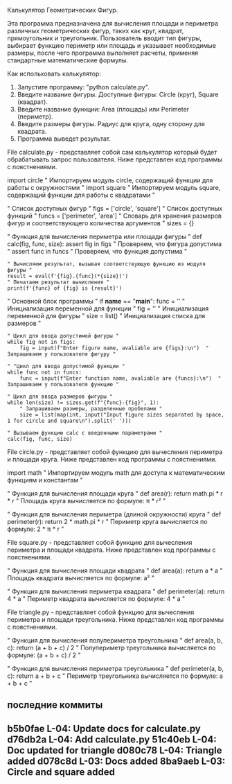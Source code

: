 Калькулятор Геометрических Фигур.

Эта программа предназначена для вычисления площади и периметра различных геометрических фигур, таких как круг, квадрат, прямоугольник и треугольник. Пользователь вводит тип фигуры, выбирает функцию периметр или площадь и указывает необходимые размеры, после чего программа выполняет расчеты, применяя стандартные математические формулы.

Как испольховать калькулятор:

1. Запустите программу: "python calculate.py".
2. Введите название фигуры. Доступные фигуры: Circle (круг), Square (квадрат).
3. Введите название функции: Area (площадь) или Perimeter (периметр).
4. Введите размеры фигуры. Радиус для круга, одну сторону для квадрата.
5. Программа выведет результат.



File calculate.py - представляет собой сам калькулятор который будет обрабатывать запрос пользователя. Ниже представлен код программы с поястнениями.

import circle  " Импортируем модуль circle, содержащий функции для работы с окружностями "
import square  " Импортируем модуль square, содержащий функции для работы с квадратами "

" Список доступных фигур "
figs = ['circle', 'square']
" Список доступных функций "
funcs = ['perimeter', 'area']
" Словарь для хранения размеров фигур и соответствующего количества аргументов "
sizes = {}

" Функция для вычисления периметра или площади фигуры "
def calc(fig, func, size):
    assert fig in figs  " Проверяем, что фигура допустима "
    assert func in funcs  " Проверяем, что функция допустима "

    " Вычисляем результат, вызывая соответствующую функцию из модуля фигуры "
    result = eval(f'{fig}.{func}(*{size})')
    " Печатаем результат вычисления "
    print(f'{func} of {fig} is {result}')

" Основной блок программы "
if __name__ == "__main__":
    func = ''  " Инициализация переменной для функции "
    fig = ''   " Инициализация переменной для фигуры "
    size = list()  " Инициализация списка для размеров "
    
    " Цикл для ввода допустимой фигуры "
    while fig not in figs:
        fig = input(f"Enter figure name, avaliable are {figs}:\n")  " Запрашиваем у пользователя фигуру "
    
    " "Цикл для ввода допустимой функции "
    while func not in funcs:
        func = input(f"Enter function name, avaliable are {funcs}:\n")  " Запрашиваем у пользователя функцию "
    
    " Цикл для ввода размеров фигуры "
    while len(size) != sizes.get(f"{func}-{fig}", 1):
        " Запрашиваем размеры, разделенные пробелами "
        size = list(map(int, input("Input figure sizes separated by space, 1 for circle and square\n").split(' ')))
    
    " Вызываем функцию calc с введенными параметрами "
    calc(fig, func, size)



File circle.py - представляет собой функцию для вычесления периметра и площади круга. Ниже представлен код программы с поястнениями.

import math  " Импортируем модуль math для доступа к математическим функциям и константам "

" Функция для вычисления площади круга "
def area(r):
    return math.pi * r * r  " Площадь круга вычисляется по формуле: π * r² "

" Функция для вычисления периметра (длиной окружности) круга "
def perimeter(r):
    return 2 * math.pi * r  " Периметр круга вычисляется по формуле: 2 * π * r "



File square.py - представляет собой функцию для вычесления периметра и площади квадрата. Ниже представлен код программы с поястнениями.

" Функция для вычисления площади квадрата "
def area(a):
    return a * a  " Площадь квадрата вычисляется по формуле: a² "

" Функция для вычисления периметра квадрата "
def perimeter(a):
    return 4 * a  " Периметр квадрата вычисляется по формуле: 4 * a "



File triangle.py - представляет собой функцию для вычесления периметра и площади треугольника. Ниже представлен код программы с поястнениями.

" Функция для вычисления полупериметра треугольника "
def area(a, b, c):
    return (a + b + c) / 2  " Полупериметр треугольника вычисляется по формуле: (a + b + c) / 2 "

" Функция для вычисления периметра треугольника "
def perimeter(a, b, c):
    return a + b + c  " Периметр треугольника вычисляется по формуле: a + b + c "





последние коммиты 
------------------------------------------
b5b0fae L-04: Update docs for calculate.py
d76db2a L-04: Add calculate.py
51c40eb L-04: Doc updated for triangle
d080c78 L-04: Triangle added
d078c8d L-03: Docs added
8ba9aeb L-03: Circle and square added
---------------------------------
